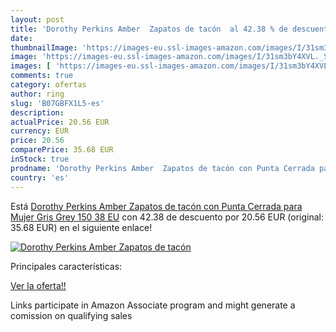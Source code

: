 ```yaml
---
layout: post
title: 'Dorothy Perkins Amber  Zapatos de tacón  al 42.38 % de descuento'
date: 
thumbnailImage: 'https://images-eu.ssl-images-amazon.com/images/I/31sm3bY4XVL._SL200_.jpg'
image: 'https://images-eu.ssl-images-amazon.com/images/I/31sm3bY4XVL._SL200_.jpg'
images: [ 'https://images-eu.ssl-images-amazon.com/images/I/31sm3bY4XVL._SL200_.jpg' ]
comments: true
category: ofertas
author: ring
slug: 'B07GBFX1L5-es'
description:
actualPrice: 20.56 EUR
currency: EUR
price: 20.56
comparePrice: 35.68 EUR
inStock: true
prodname: 'Dorothy Perkins Amber  Zapatos de tacón con Punta Cerrada para Mujer  Gris  Grey 150   38 EU'
country: 'es'
---
```


Está [Dorothy Perkins Amber  Zapatos de tacón con Punta Cerrada para Mujer  Gris  Grey 150   38 EU](https://www.amazon.es/dp/B07GBFX1L5/?tag=tolees-21) con 42.38 de descuento por 20.56 EUR (original: 35.68 EUR) en el siguiente enlace!

[![Dorothy Perkins Amber  Zapatos de tacón ](https://images-eu.ssl-images-amazon.com/images/I/31sm3bY4XVL._SL200_.jpg)](https://www.amazon.es/dp/B07GBFX1L5/?tag=tolees-21)

Principales características:


[Ver la oferta!!](https://www.amazon.es/dp/B07GBFX1L5/?tag=tolees-21)

Links participate in Amazon Associate program and might generate a comission on qualifying sales


